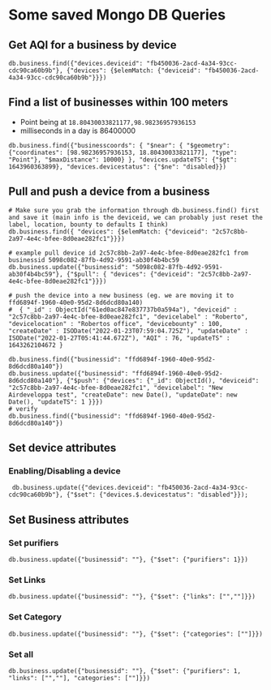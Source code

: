 # Some saved Mongo DB Queries

## Get AQI for a business by device

```
db.business.find({"devices.deviceid": "fb450036-2acd-4a34-93cc-cdc90ca60b9b"}, {"devices": {$elemMatch: {"deviceid": "fb450036-2acd-4a34-93cc-cdc90ca60b9b"}}})
```

## Find a list of businesses within 100 meters

- Point being at `18.80430033821177,98.98236957936153`
- milliseconds in a day is 86400000


```
db.business.find({"businesscoords": { "$near": { "$geometry": {"coordinates": [98.98236957936153, 18.80430033821177], "type": "Point"}, "$maxDistance": 10000} }, "devices.updateTS": {"$gt": 1643960363899}, "devices.devicestatus": {"$ne": "disabled}})
```

## Pull and push a device from a business

```
# Make sure you grab the information through db.business.find() first and save it (main info is the deviceid, we can probably just reset the label, location, bounty to defaults I think)
db.business.find({ "devices": {$elemMatch: {"deviceid": "2c57c8bb-2a97-4e4c-bfee-8d0eae282fc1"}}})

# example pull device id 2c57c8bb-2a97-4e4c-bfee-8d0eae282fc1 from businessid 5098c082-87fb-4d92-9591-ab30f4b4bc59
db.business.update({"businessid": "5098c082-87fb-4d92-9591-ab30f4b4bc59"}, {"$pull": { "devices": {"deviceid": "2c57c8bb-2a97-4e4c-bfee-8d0eae282fc1"}}})

# push the device into a new business (eg. we are moving it to ffd6894f-1960-40e0-95d2-8d6dcd80a140)
#  { "_id" : ObjectId("61ed0ac847e837737b0a594a"), "deviceid" : "2c57c8bb-2a97-4e4c-bfee-8d0eae282fc1", "devicelabel" : "Roberto", "devicelocation" : "Robertos office", "devicebounty" : 100, "createDate" : ISODate("2022-01-23T07:59:04.725Z"), "updateDate" : ISODate("2022-01-27T05:41:44.672Z"), "AQI" : 76, "updateTS" : 1643262104672 }

db.business.find({"businessid": "ffd6894f-1960-40e0-95d2-8d6dcd80a140"})
db.business.update({"businessid": "ffd6894f-1960-40e0-95d2-8d6dcd80a140"}, {"$push": {"devices": {"_id": ObjectId(), "deviceid": "2c57c8bb-2a97-4e4c-bfee-8d0eae282fc1", "devicelabel": "New Airdeveloppa test", "createDate": new Date(), "updateDate": new Date(), "updateTS": 1 }}})
# verify
db.business.find({"businessid": "ffd6894f-1960-40e0-95d2-8d6dcd80a140"})

```

## Set device attributes

### Enabling/Disabling a device

```
 db.business.update({"devices.deviceid": "fb450036-2acd-4a34-93cc-cdc90ca60b9b"}, {"$set": {"devices.$.devicestatus": "disabled"}});
```


## Set Business attributes

### Set purifiers

```
db.business.update({"businessid": ""}, {"$set": {"purifiers": 1}})
```

### Set Links

```
db.business.update({"businessid": ""}, {"$set": {"links": ["",""]}})
```

### Set Category

```
db.business.update({"businessid": ""}, {"$set": {"categories": [""]}})
```

### Set all

```
db.business.update({"businessid": ""}, {"$set": {"purifiers": 1, "links": ["",""], "categories": [""]}})
```
